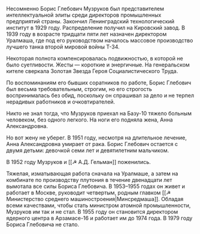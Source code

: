 Несомненно Борис Глебович Музруков был представителем интеллектуальной элиты среди директоров промышленных предприятий страны. Закончил Ленинградский технологический институт в 1929 году. Распределение получил на Кировский завод. В 1939 году в возрасте тридцати пяти лет назначен директором Уралмаша, где под его руководством началось массовое производство лучшего танка второй мировой войны Т-34.

Некоторая полнота компенсировалась подвижностью, в которой не было суетливости. Жесты — короткие и энергичные. На генеральском кителе сверкала Золотая Звезда Героя Социалистического Труда.

По воспоминаниям его бывших соратников по работе, Борис Глебович был весьма требовательным, строгим, но его строгость воспринималась без обид, поскольку он спрашивал за дело и не терпел нерадивых работников и очковтирателей.

Никто не знал тогда, что Музруков приехал на Базу-10 тяжело больным человеком, без одного легкого. На ноги его подняла жена, Анна Александровна.

Но вот жену не уберег. В 1951 году, несмотря на длительное лечение, Анна Александровна умирает от рака. Борис Глебович остается с двумя детьми: девочкой семи лет и девятилетним мальчиком.

 В 1952 году Музруков и [[☭ А.Д. Гельман]] поженились.

Тяжелая, изматывающая работа сначала на Уралмаше, а затем на комбинате по производству плутония в течение двенадцати лет вымотала все силы Бориса Глебовича. В 1953–1955 годах он живет и работает в Москве, руководит четвертым, родным главком [[☭ Министерство среднего машиностроения|Минсредмаша]]. Обладая всеми качествами, чтобы стать министром атомной промышленности, Музруков им так и не стал. В 1955 году он становится директором ядерного центра в Арзамасе-16 и работает им до 1974 года. В 1979 году Бориса Глебовича не стало.